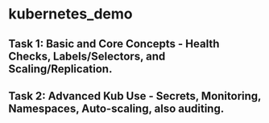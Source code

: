 # kubernetes_demo

## Task 1: Basic and Core Concepts - Health Checks, Labels/Selectors, and Scaling/Replication.

## Task 2: Advanced Kub Use - Secrets, Monitoring, Namespaces, Auto-scaling, also auditing. 
